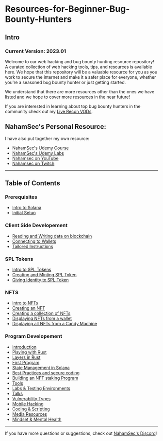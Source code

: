 # Resources-for-Beginner-Bug-Bounty-Hunters




## Intro
### Current Version: 2023.01
Welcome to our web hacking and bug bounty hunting resource repository! A curated collection of web hacking tools, tips, and resources is available here. We hope that this repository will be a valuable resource for you as you work to secure the internet and make it a safer place for everyone, whether you're a seasoned bug bounty hunter or just getting started.

We understand that there are more resources other than the ones we have listed and we hope to cover more resources in the near future!<br>

If you are interested in learning about top bug bounty hunters in the community check out my [Live Recon VODs](https://www.youtube.com/playlist?list=PLKAaMVNxvLmAkqBkzFaOxqs3L66z2n8LA).


## NahamSec's Personal Resource:
I have also put together my own resource:

- [NahamSec's Udemy Course](https://www.udemy.com/course/intro-to-bug-bounty-by-nahamsec/?couponCode=NAHOMIES)
- [NahamSec's Udemy Labs](https://github.com/nahamsec/nahamsec.training)
- [Nahamsec on YouTube](https://www.youtube.com/NahamSec) 
- [Nahamsec on Twitch](https://www.twitch.tv/nahamsec)

---
## Table of Contents

### Prerequisites
- [Intro to Solana](/assets/basics.md)
- [Initial Setup](/assets/blogposts.md)
### Client Side Developement
- [Reading and Writing data on blockchain](/assets/books.md)
- [Connecting to Wallets](/assets/books.md)
- [Tailored Instructions](/assets/books.md)
### SPL Tokens
- [Intro to SPL Tokens](/assets/setup.md)
- [Creating and Minting SPL Token](/assets/setup.md)
- [Giving Identity to SPL Token](/assets/setup.md)
### NFTS
- [Intro to NFTs](/assets/setup.md)
- [Creating an NFT](/assets/setup.md)
- [Creating a collection of NFTs](/assets/setup.md)
- [Displaying NFTs from a wallet](/assets/setup.md)
- [Displaying all NFTs from a Candy Machine](/assets/setup.md)
### Program Developement
- [Introduction](/assets/setup.md)
- [Playing with Rust](/assets/setup.md)
- [Layers in Rust](/assets/setup.md)
- [First Program](/assets/setup.md)
- [State Management in Solana](/assets/setup.md)
- [Best Practices and secure coding](/assets/setup.md)
- [Building an NFT staking Program](/assets/setup.md)
- [Tools](/assets/tools.md)
- [Labs & Testing Environments](/assets/labs.md)
- [Talks](/assets/talks.md)
- [Vulnerability Types](/assets/vulns.md)
- [Mobile Hacking](/assets/mobile.md)
- [Coding & Scripting](/assets/coding.md)
- [Media Resources](/assets/media.md)
- [Mindset & Mental Health](/assets/health.md)

---
If you have more questions or suggestions, check out [NahamSec's Discord](https://discord.gg/9jZxjQ5)!<br>

